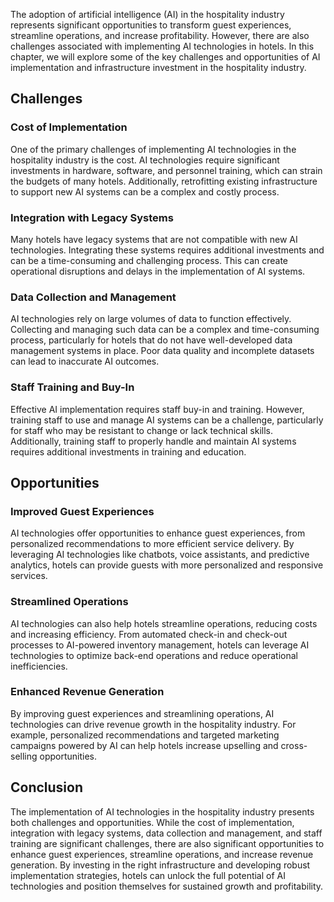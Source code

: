 

The adoption of artificial intelligence (AI) in the hospitality industry represents significant opportunities to transform guest experiences, streamline operations, and increase profitability. However, there are also challenges associated with implementing AI technologies in hotels. In this chapter, we will explore some of the key challenges and opportunities of AI implementation and infrastructure investment in the hospitality industry.

Challenges
----------

### Cost of Implementation

One of the primary challenges of implementing AI technologies in the hospitality industry is the cost. AI technologies require significant investments in hardware, software, and personnel training, which can strain the budgets of many hotels. Additionally, retrofitting existing infrastructure to support new AI systems can be a complex and costly process.

### Integration with Legacy Systems

Many hotels have legacy systems that are not compatible with new AI technologies. Integrating these systems requires additional investments and can be a time-consuming and challenging process. This can create operational disruptions and delays in the implementation of AI systems.

### Data Collection and Management

AI technologies rely on large volumes of data to function effectively. Collecting and managing such data can be a complex and time-consuming process, particularly for hotels that do not have well-developed data management systems in place. Poor data quality and incomplete datasets can lead to inaccurate AI outcomes.

### Staff Training and Buy-In

Effective AI implementation requires staff buy-in and training. However, training staff to use and manage AI systems can be a challenge, particularly for staff who may be resistant to change or lack technical skills. Additionally, training staff to properly handle and maintain AI systems requires additional investments in training and education.

Opportunities
-------------

### Improved Guest Experiences

AI technologies offer opportunities to enhance guest experiences, from personalized recommendations to more efficient service delivery. By leveraging AI technologies like chatbots, voice assistants, and predictive analytics, hotels can provide guests with more personalized and responsive services.

### Streamlined Operations

AI technologies can also help hotels streamline operations, reducing costs and increasing efficiency. From automated check-in and check-out processes to AI-powered inventory management, hotels can leverage AI technologies to optimize back-end operations and reduce operational inefficiencies.

### Enhanced Revenue Generation

By improving guest experiences and streamlining operations, AI technologies can drive revenue growth in the hospitality industry. For example, personalized recommendations and targeted marketing campaigns powered by AI can help hotels increase upselling and cross-selling opportunities.

Conclusion
----------

The implementation of AI technologies in the hospitality industry presents both challenges and opportunities. While the cost of implementation, integration with legacy systems, data collection and management, and staff training are significant challenges, there are also significant opportunities to enhance guest experiences, streamline operations, and increase revenue generation. By investing in the right infrastructure and developing robust implementation strategies, hotels can unlock the full potential of AI technologies and position themselves for sustained growth and profitability.
